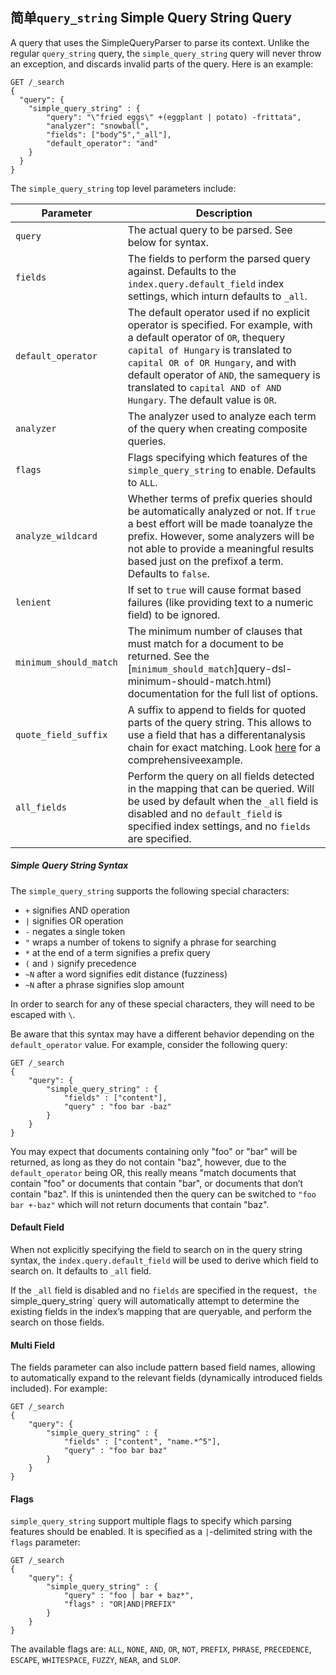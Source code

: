 ## 简单`query_string` Simple Query String Query

A query that uses the SimpleQueryParser to parse its context. Unlike the regular `query_string` query, the `simple_query_string` query will never throw an exception, and discards invalid parts of the query. Here is an example:
    
    
    GET /_search
    {
      "query": {
        "simple_query_string" : {
            "query": "\"fried eggs\" +(eggplant | potato) -frittata",
            "analyzer": "snowball",
            "fields": ["body^5","_all"],
            "default_operator": "and"
        }
      }
    }

The `simple_query_string` top level parameters include:

Parameter | Description  
---|---  
`query`| The actual query to be parsed. See below for syntax.    
`fields`| The fields to perform the parsed query against. Defaults to the `index.query.default_field` index settings, which inturn defaults to `_all`.    
`default_operator`| The default operator used if no explicit operator is specified. For example, with a default operator of `OR`, thequery `capital of Hungary` is translated to `capital OR of OR Hungary`, and with default operator of `AND`, the samequery is translated to `capital AND of AND Hungary`. The default value is `OR`.    
`analyzer`| The analyzer used to analyze each term of the query when creating composite queries.    
`flags`| Flags specifying which features of the `simple_query_string` to enable. Defaults to `ALL`.    
`analyze_wildcard`| Whether terms of prefix queries should be automatically analyzed or not. If `true` a best effort will be made toanalyze the prefix. However, some analyzers will be not able to provide a meaningful results based just on the prefixof a term. Defaults to `false`.    
`lenient`| If set to `true` will cause format based failures (like providing text to a numeric field) to be ignored.    
`minimum_should_match`| The minimum number of clauses that must match for a document to be returned. See the [`minimum_should_match`]query-dsl-minimum-should-match.html) documentation for the full list of options.    
`quote_field_suffix`| A suffix to append to fields for quoted parts of the query string. This allows to use a field that has a differentanalysis chain for exact matching. Look [here](recipes.html#mixing-exact-search-with-stemming) for a comprehensiveexample.    
`all_fields`| Perform the query on all fields detected in the mapping that can be queried. Will be used by default when the `_all` field is disabled and no `default_field` is specified index settings, and no `fields` are specified.  
  
##### Simple Query String Syntax

The `simple_query_string` supports the following special characters:

  * `+` signifies AND operation 
  * `|` signifies OR operation 
  * `-` negates a single token 
  * `"` wraps a number of tokens to signify a phrase for searching 
  * `*` at the end of a term signifies a prefix query 
  * `(` and `)` signify precedence 
  * `~N` after a word signifies edit distance (fuzziness) 
  * `~N` after a phrase signifies slop amount 



In order to search for any of these special characters, they will need to be escaped with `\`.

Be aware that this syntax may have a different behavior depending on the `default_operator` value. For example, consider the following query:
    
    
    GET /_search
    {
        "query": {
            "simple_query_string" : {
                "fields" : ["content"],
                "query" : "foo bar -baz"
            }
        }
    }

You may expect that documents containing only "foo" or "bar" will be returned, as long as they do not contain "baz", however, due to the `default_operator` being OR, this really means "match documents that contain "foo" or documents that contain "bar", or documents that don’t contain "baz". If this is unintended then the query can be switched to `"foo bar +-baz"` which will not return documents that contain "baz".

#### Default Field

When not explicitly specifying the field to search on in the query string syntax, the `index.query.default_field` will be used to derive which field to search on. It defaults to `_all` field.

If the `_all` field is disabled and no `fields` are specified in the request`, the `simple_query_string` query will automatically attempt to determine the existing fields in the index’s mapping that are queryable, and perform the search on those fields.

#### Multi Field

The fields parameter can also include pattern based field names, allowing to automatically expand to the relevant fields (dynamically introduced fields included). For example:
    
    
    GET /_search
    {
        "query": {
            "simple_query_string" : {
                "fields" : ["content", "name.*^5"],
                "query" : "foo bar baz"
            }
        }
    }

#### Flags

`simple_query_string` support multiple flags to specify which parsing features should be enabled. It is specified as a `|`-delimited string with the `flags` parameter:
    
    
    GET /_search
    {
        "query": {
            "simple_query_string" : {
                "query" : "foo | bar + baz*",
                "flags" : "OR|AND|PREFIX"
            }
        }
    }

The available flags are: `ALL`, `NONE`, `AND`, `OR`, `NOT`, `PREFIX`, `PHRASE`, `PRECEDENCE`, `ESCAPE`, `WHITESPACE`, `FUZZY`, `NEAR`, and `SLOP`.
